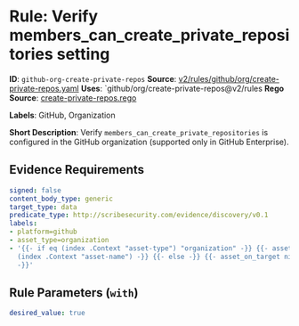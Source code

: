 # Rule: Verify members_can_create_private_repositories setting

**ID**: `github-org-create-private-repos`
**Source**: [v2/rules/github/org/create-private-repos.yaml](https://github.com/scribe-public/sample-policies/v2/rules/github/org/create-private-repos.yaml)
**Uses**: `github/org/create-private-repos@v2/rules
**Rego Source**: [create-private-repos.rego](https://github.com/scribe-public/sample-policies/v2/rules/github/org/create-private-repos.rego)

**Labels**: GitHub, Organization

**Short Description**: Verify `members_can_create_private_repositories` is configured in the GitHub organization (supported only in GitHub Enterprise).

## Evidence Requirements

```yaml
signed: false
content_body_type: generic
target_type: data
predicate_type: http://scribesecurity.com/evidence/discovery/v0.1
labels:
- platform=github
- asset_type=organization
- '{{- if eq (index .Context "asset-type") "organization" -}} {{- asset_on_target
  (index .Context "asset-name") -}} {{- else -}} {{- asset_on_target nil -}} {{- end
  -}}'
```
## Rule Parameters (`with`)

```yaml
desired_value: true
```
